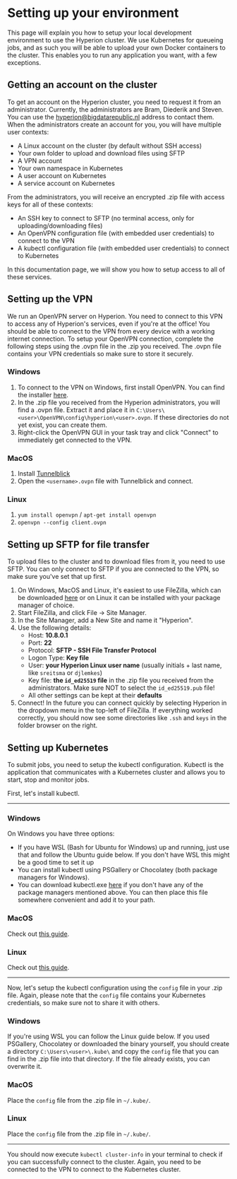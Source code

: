 # Setting up your environment
This page will explain you how to setup your local development environment to use the Hyperion cluster.
We use Kubernetes for queueing jobs, and as such you will be able to upload your own Docker containers to the cluster.
This enables you to run any application you want, with a few exceptions.

## Getting an account on the cluster
To get an account on the Hyperion cluster, you need to request it from an administrator.
Currently, the administrators are Bram, Diederik and Steven.
You can use the hyperion@bigdatarepublic.nl address to contact them.
When the administrators create an account for you, you will have multiple user contexts:

- A Linux account on the cluster (by default without SSH access)
- Your own folder to upload and download files using SFTP
- A VPN account
- Your own namespace in Kubernetes
- A user account on Kubernetes
- A service account on Kubernetes

From the administrators, you will receive an encrypted .zip file with access keys for all of these contexts:

- An SSH key to connect to SFTP (no terminal access, only for uploading/downloading files)
- An OpenVPN configuration file (with embedded user credentials) to connect to the VPN
- A kubectl configuration file (with embedded user credentials) to connect to Kubernetes

In this documentation page, we will show you how to setup access to all of these services.

## Setting up the VPN
We run an OpenVPN server on Hyperion.
You need to connect to this VPN to access any of Hyperion's services, even if you're at the office!
You should be able to connect to the VPN from every device with a working internet connection.
To setup your OpenVPN connection, complete the following steps using the .ovpn file in the .zip you received.
The .ovpn file contains your VPN credentials so make sure to store it securely.

### Windows
1. To connect to the VPN on Windows, first install OpenVPN.
You can find the installer [here](https://openvpn.net/index.php/open-source/downloads.html).
1. In the .zip file you received from the Hyperion administrators, you will find a .ovpn file. Extract it and place it in `C:\Users\<user>\OpenVPN\config\hyperion\<user>.ovpn`. If these directories do not yet exist, you can create them.
3. Right-click the OpenVPN GUI in your task tray and click "Connect" to immediately get connected to the VPN.

### MacOS
1. Install [Tunnelblick](https://tunnelblick.net/)
2. Open the `<username>.ovpn` file with Tunnelblick and connect.

### Linux
1. `yum install openvpn` / `apt-get install openvpn`
1. `openvpn --config client.ovpn`


## Setting up SFTP for file transfer
To upload files to the cluster and to download files from it, you need to use SFTP.
You can only connect to SFTP if you are connected to the VPN, so make sure you've set that up first.

1. On Windows, MacOS and Linux, it's easiest to use FileZilla, which can be downloaded [here](https://filezilla-project.org/download.php?type=client) or on Linux it can be installed with your package manager of choice.
1. Start FileZilla, and click File -> Site Manager.
1. In the Site Manager, add a New Site and name it "Hyperion".
1. Use the following details:
   * Host: **10.8.0.1**
   * Port: **22**
   * Protocol: **SFTP - SSH File Transfer Protocol**
   * Logon Type: **Key file**
   * User: **your Hyperion Linux user name** (usually initials + last name, like `sreitsma` or `djlemkes`)
   * Key file: **the `id_ed25519` file** in the .zip file you received from the administrators. Make sure NOT to select the `id_ed25519.pub` file!
   * All other settings can be kept at their **defaults**
1. Connect!
In the future you can connect quickly by selecting Hyperion in the dropdown menu in the top-left of FileZilla.
If everything worked correctly, you should now see some directories like `.ssh` and `keys` in the folder browser on the right.

## Setting up Kubernetes
To submit jobs, you need to setup the kubectl configuration.
Kubectl is the application that communicates with a Kubernetes cluster and allows you to start, stop and monitor jobs.

First, let's install kubectl.

---

### Windows
On Windows you have three options:
* If you have WSL (Bash for Ubuntu for Windows) up and running, just use that and follow the Ubuntu guide below.
If you don't have WSL this might be a good time to set it up
* You can install kubectl using PSGallery or Chocolatey (both package managers for Windows).
* You can download kubectl.exe [here](https://github.com/eirslett/kubectl-windows/releases) if you don't have any of the package managers mentioned above. You can then place this file somewhere convenient and add it to your path.
### MacOS
Check out [this guide](https://kubernetes.io/docs/tasks/tools/install-kubectl/#install-with-homebrew-on-macos).
### Linux
Check out [this guide](https://kubernetes.io/docs/tasks/tools/install-kubectl/#install-kubectl-binary-via-native-package-management).

---

Now, let's setup the kubectl configuration using the `config` file in your .zip file.
Again, please note that the `config` file contains your Kubernetes credentials, so make sure not to share it with others.

### Windows
If you're using WSL you can follow the Linux guide below.
If you used PSGallery, Chocolatey or downloaded the binary yourself, you should create a directory `C:\Users\<user>\.kube\` and copy the `config` file that you can find in the .zip file into that directory.
If the file already exists, you can overwrite it.

### MacOS
Place the `config` file from the .zip file in `~/.kube/`.

### Linux
Place the `config` file from the .zip file in `~/.kube/`.

---

You should now execute `kubectl cluster-info` in your terminal to check if you can successfully connect to the cluster.
Again, you need to be connected to the VPN to connect to the Kubernetes cluster.
